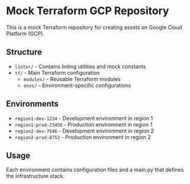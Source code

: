 # Mock Terraform GCP Repository

This is a mock Terraform repository for creating assets on Google Cloud Platform (GCP).

## Structure

- `linter/` - Contains linting utilities and mock constants
- `tf/` - Main Terraform configuration
  - `modules/` - Reusable Terraform modules
  - `envs/` - Environment-specific configurations

## Environments

- `region1-dev-1234` - Development environment in region 1
- `region1-prod-23456` - Production environment in region 1
- `region2-dev-7546` - Development environment in region 2
- `region2-prod-8753` - Production environment in region 2

## Usage

Each environment contains configuration files and a main.py that defines the infrastructure stack.